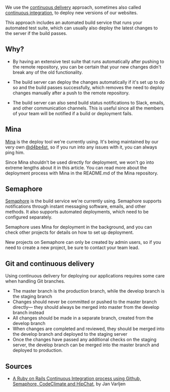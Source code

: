 We use the [continuous delivery](https://en.wikipedia.org/wiki/Continuous_delivery)
approach, sometimes also called [continuous integration](https://en.wikipedia.org/wiki/Continuous_integration), to deploy new versions of our websites.

This approach includes an automated build service that runs your automated test
suite, which can usually also deploy the latest changes to the server if the
build passes.

## Why?

* By having an extensive test suite that runs automatically after pushing to the
  remote repository, you can be certain that your new changes didn't break any
  of the old functionality.

* The build server can deploy the changes automatically if it's set up to do so
  and the build passes successfully, which removes the need to deploy changes
  manually after a push to the remote repository.

* The build server can also send build status notifications to Slack, emails, and
  other communication channels. This is useful since all the members of your
  team will be notified if a build or deployment fails.

## Mina

[Mina](https://github.com/mina-deploy/mina) is the deploy tool we're currently
using. It's being maintained by our very own [@d4be4st](https://github.com/d4be4st/), so if you run into any
issues with it, you can always ping him.

Since Mina shouldn't be used directly for deployment, we won't go into
extreme lengths about it in this article. You can read more about the deployment process with
Mina in the README.md of the Mina repository.

## Semaphore

[Semaphore](http://www.semaphoreci.com) is the build service we're currently
using. Semaphore supports notifications through instant messaging software,
emails, and other methods. It also supports automated deployments, which need to
be configured separately.

Semaphore uses Mina for deployment in the background, and you can check other
projects for details on how to set up deployment.

New projects on Semaphore can only be created by admin users, so if you need to
create a new project, be sure to contact your team lead.

## Git and continuous delivery

Using continuous delivery for deploying our applications requires some care when
handling Git branches.

* The master branch is the production branch, while the develop branch is the
  staging branch
* Changes should never be committed or pushed to the master branch directly—
  they should always be merged into master from the develop branch instead
* All changes should be made in a separate branch, created from the develop
  branch
* When changes are completed and reviewed, they should be merged into the
  develop branch and deployed to the staging server
* Once the changes have passed any additional checks on the staging server, the
  develop branch can be merged into the master branch and deployed to production.

## Sources
* [A Ruby on Rails Continuous Integration process using Github, Semaphore,
CodeClimate and
HipChat](https://infinum.co/the-capsized-eight/articles/a-ruby-on-rails-continous-integration-process-using-semaphore-github-codeclimate-and-hipchat), by Jan Varljen
